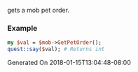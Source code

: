 gets a mob pet order.
### Example

```perl
my $val = $mob->GetPetOrder();
quest::say($val); # Returns int
```


Generated On 2018-01-15T13:04:48-08:00